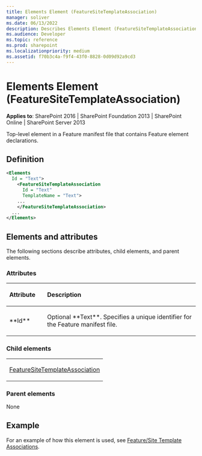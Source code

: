 ```yaml
---
title: Elements Element (FeatureSiteTemplateAssociation)
manager: soliver
ms.date: 06/13/2022
description: Describes Elements Element (FeatureSiteTemplateAssociation) and includes information on elements and attributes.
ms.audience: Developer
ms.topic: reference
ms.prod: sharepoint
ms.localizationpriority: medium
ms.assetid: f70b3c4a-f9f4-43f0-8828-0d09d92a9cd3
---
```


# Elements Element (FeatureSiteTemplateAssociation)

**Applies to**: SharePoint 2016 | SharePoint Foundation 2013 | SharePoint Online | SharePoint Server 2013

Top-level element in a Feature manifest file that contains Feature element declarations.

## Definition

```XML
<Elements
  Id = "Text">
    <FeatureSiteTemplateAssociation
      Id = "Text"
      TemplateName = "Text">
    ...
    </FeatureSiteTemplateAssociation>
  ...
</Elements>
```

## Elements and attributes

The following sections describe attributes, child elements, and parent elements.

### Attributes

<table>
<colgroup>
<col width="20%" />
<col width="80%" />
</colgroup>
<thead>
<tr class="header">
<th align="left"><p>Attribute</p></th>
<th align="left"><p>Description</p></th>
</tr>
</thead>
<tbody>
<tr class="odd">
<td align="left"><p>**Id**</p></td>
<td align="left"><p>Optional **Text**. Specifies a unique identifier for the Feature manifest file.</p></td>
</tr>
</tbody>
</table>

### Child elements

<table>
<colgroup>
<col width="100%" />
</colgroup>
<tbody>
<tr class="odd">
<td align="left"><p><a href="featuresitetemplateassociation-element-featuresitetemplateassociation.md">FeatureSiteTemplateAssociation</a></p></td>
</tr>
</tbody>
</table>

### Parent elements

None


## Example

For an example of how this element is used, see [Feature/Site Template Associations](feature-site-template-associations.md).








